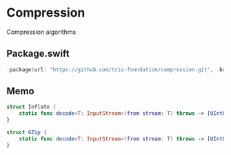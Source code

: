 # Compression

Compression algorithms

## Package.swift

```swift
.package(url: "https://github.com/tris-foundation/compression.git", .branch("master"))
```

## Memo

```swift
struct Inflate {
    static func decode<T: InputStream>(from stream: T) throws -> [UInt8]
}

struct GZip {
    static func decode<T: InputStream>(from stream: T) throws -> [UInt8]
}
```

